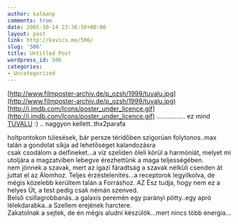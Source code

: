 ```yaml
---
author: kalmanp
comments: true
date: 2005-10-14 23:36:50+00:00
layout: post
link: http://kavics.me/506/
slug: '506'
title: Untitled Post
wordpress_id: 506
categories:
- Uncategorized
---
```


[http://www.filmposter-archiv.de/p_ozsh/1999/tuvalu.jpg](http://www.filmposter-archiv.de/p_ozsh/1999/tuvalu.jpg)  
[http://i.imdb.com/Icons/poster_under_licence.gif](http://i.imdb.com/Icons/poster_under_licence.gif) ................ ez mind [TUVALU](http://www.imdb.com/title/tt0162023/) :) .. naggyon kellett..thx2parafa




holtpontokon túlesések, bár persze téridőben szigorúan folytonos..max talán a gondolat síkja ad lehetőséget kalandozásra  
csak csodálom a delfineket...a víz szelíden öleli körül a harmóniát, melyet mi utoljára a magzatvíben lebegve érezhettünk a maga teljességében.  
nem jönnek a szavak, mert az igazi fáradtság a szavak nélküli csenden át juttat el az Álomhoz. Teljes érzéstelenítés...a receptorok legyilkolva, de mégis közelebb kerültem talán a Forráshoz. AZ Ész tudja, hogy nem ez a helyes Út, a test pedig csak némán szenved.  
Belső csillagrobbanás..a galaxis peremén egy parányi pötty..egy apró lélekdarabka..a Szellem erejének harctere.  
Zakatolnak a sejtek, de én mégis aludni készülök...mert nincs több energia...
